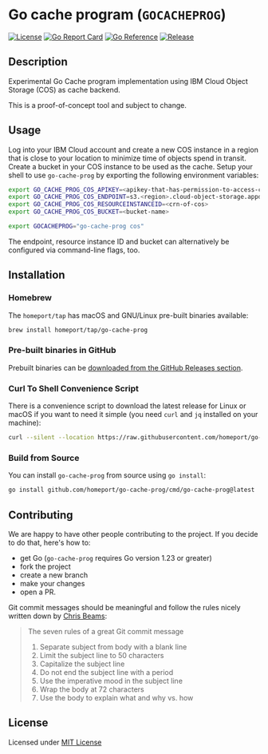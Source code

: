 # Go cache program (`GOCACHEPROG`)

[![License](https://img.shields.io/github/license/homeport/go-cache-prog.svg)](https://github.com/homeport/go-cache-prog/blob/main/LICENSE)
[![Go Report Card](https://goreportcard.com/badge/github.com/homeport/go-cache-prog)](https://goreportcard.com/report/github.com/homeport/go-cache-prog)
[![Go Reference](https://pkg.go.dev/badge/github.com/homeport/go-cache-prog.svg)](https://pkg.go.dev/github.com/homeport/go-cache-prog)
[![Release](https://img.shields.io/github/release/homeport/go-cache-prog.svg)](https://github.com/homeport/go-cache-prog/releases/latest)

## Description

Experimental Go Cache program implementation using IBM Cloud Object Storage (COS) as cache backend.

This is a proof-of-concept tool and subject to change.

## Usage

Log into your IBM Cloud account and create a new COS instance in a region that is close to your location to minimize time of objects spend in transit. Create a bucket in your COS instance to be used as the cache. Setup your shell to use `go-cache-prog` by exporting the following environment variables:

```sh
export GO_CACHE_PROG_COS_APIKEY=<apikey-that-has-permission-to-access-cos>
export GO_CACHE_PROG_COS_ENDPOINT=s3.<region>.cloud-object-storage.appdomain.cloud
export GO_CACHE_PROG_COS_RESOURCEINSTANCEID=<crn-of-cos>
export GO_CACHE_PROG_COS_BUCKET=<bucket-name>

export GOCACHEPROG="go-cache-prog cos"
```

The endpoint, resource instance ID and bucket can alternatively be configured via command-line flags, too.

## Installation

### Homebrew

The `homeport/tap` has macOS and GNU/Linux pre-built binaries available:

```bash
brew install homeport/tap/go-cache-prog
```

### Pre-built binaries in GitHub

Prebuilt binaries can be [downloaded from the GitHub Releases section](https://github.com/homeport/go-cache-prog/releases/latest).

### Curl To Shell Convenience Script

There is a convenience script to download the latest release for Linux or macOS if you want to need it simple (you need `curl` and `jq` installed on your machine):

```bash
curl --silent --location https://raw.githubusercontent.com/homeport/go-cache-prog/refs/heads/main/hack/download.sh | bash
```

### Build from Source

You can install `go-cache-prog` from source using `go install`:

```bash
go install github.com/homeport/go-cache-prog/cmd/go-cache-prog@latest
```

## Contributing

We are happy to have other people contributing to the project. If you decide to do that, here's how to:

- get Go (`go-cache-prog` requires Go version 1.23 or greater)
- fork the project
- create a new branch
- make your changes
- open a PR.

Git commit messages should be meaningful and follow the rules nicely written down by [Chris Beams](https://chris.beams.io/posts/git-commit/):
> The seven rules of a great Git commit message
>
> 1. Separate subject from body with a blank line
> 1. Limit the subject line to 50 characters
> 1. Capitalize the subject line
> 1. Do not end the subject line with a period
> 1. Use the imperative mood in the subject line
> 1. Wrap the body at 72 characters
> 1. Use the body to explain what and why vs. how

## License

Licensed under [MIT License](https://github.com/homeport/go-cache-prog/blob/main/LICENSE)
